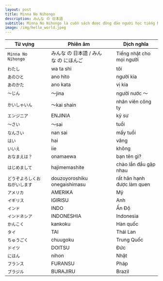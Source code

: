 ```yaml
---
layout: post
title: Minna No Nihongo
description: みんな の 日本語
subtitle: Minna No Nihongo là cuốn sách được đông đảo người học tiếng Nhật lựa chọn khi mới bắt đầu. Cuốn sách bao gồm nhiều phiên bản hỗ trợ từng kỹ năng tiếng Nhật như Từ vựng, Ngữ pháp, Kanji, hay Đọc hiểu và Nghe hiểu.
image: /img/hello_world.jpeg
---
```


| Từ vựng || Phiên âm || Dịch nghĩa |
| -- | -- | -- | -- | -- |
| `Minna No Nihongo` || みんな の 日本語 / みんな の にほんご || Tiếng nhật cho mọi người |
| `わたし` || wa ta shi || tôi |
| `あのひと` || ano hito || người kia |
| `あのかた` || ano kata  || vị kia |
| `～じん` || ～jina  || người nước ～ |
| `かいしゃいん` || ～kai shain  || nhân viên công ty |
| `エンジニア` || ENJINIA  || kỹ sư |
| `～さい` || ～sai  || tuổi |
| `なんさい` || nan sai  || mấy tuổi |
| `はい` || hai || vâng |
| `いいえ` || iie || không |
| `おなまえは？` || onamaewa || bạn tên gì? |
| `はじめまして` || hajimemashite || chào lần đầu gặp nhau |
| `どうぞよろしくおねがいします` || douzoyoroshiku onegaishimasu || rất hân hạnh được làm quen |
| `アメリカ` || AMERIKA || Mỹ |
| `イギリス` || IGIRISU || Anh |
| `インド` || INDO || Ấn Độ |
| `インドネシア` || INDONESHIA || Indonesia |
| `かんこく` || kankoku || Hàn quốc |
| `タイ` || TAI || Thái Lan |
| `ちゅうごく` || chuugoku || Trung Quốc |
| `ドイツ` || DOITSU || Đức |
| `にほん` || nihon || Nhật |
| `フランス` || FURANSU || Pháp |
| `ブラジル` || BURAJIRU || Brazil |

